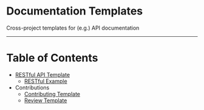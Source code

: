 # Documentation Templates

Cross-project templates for (e.g.) API documentation

---

# Table of Contents

* [RESTful API Template](/api-restful/template.md)
    * [RESTful Example](/api-restful/examples/user.md)
* Contributions
    * [Contributing Template](/contributions/Contributing.md)
    * [Review Template](/contributions/Review.md)
